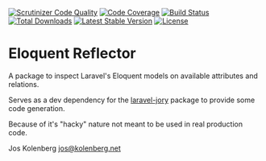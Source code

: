 [![Scrutinizer Code Quality](https://scrutinizer-ci.com/g/joskolenberg/eloquent-reflector/badges/quality-score.png?b=master)](https://scrutinizer-ci.com/g/joskolenberg/eloquent-reflector/?branch=master)
[![Code Coverage](https://scrutinizer-ci.com/g/joskolenberg/eloquent-reflector/badges/coverage.png?b=master)](https://scrutinizer-ci.com/g/joskolenberg/eloquent-reflector/?branch=master)
[![Build Status](https://scrutinizer-ci.com/g/joskolenberg/eloquent-reflector/badges/build.png?b=master)](https://scrutinizer-ci.com/g/joskolenberg/eloquent-reflector/build-status/master)
[![Total Downloads](https://poser.pugx.org/joskolenberg/eloquent-reflector/downloads)](https://packagist.org/packages/joskolenberg/eloquent-reflector)
[![Latest Stable Version](https://poser.pugx.org/joskolenberg/eloquent-reflector/v/stable)](https://packagist.org/packages/joskolenberg/eloquent-reflector)
[![License](https://poser.pugx.org/joskolenberg/eloquent-reflector/license)](https://packagist.org/packages/joskolenberg/eloquent-reflector)

# Eloquent Reflector
A package to inspect Laravel's Eloquent models on available attributes and relations.

Serves as a dev dependency for the [laravel-jory](https://packagist.org/packages/joskolenberg/laravel-jory) package to provide some code generation.

Because of it's "hacky" nature not meant to be used in real production code.

Jos Kolenberg <jos@kolenberg.net>